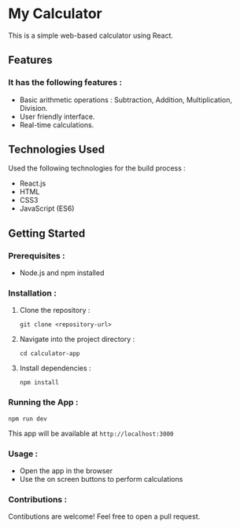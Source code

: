 # My Calculator

This is a simple web-based calculator using React.

## Features

### It has the following features : 
- Basic arithmetic operations : Subtraction, Addition, Multiplication, Division.
- User friendly interface.
- Real-time calculations.


## Technologies Used

Used the following technologies for the build process :

- React.js
- HTML
- CSS3
- JavaScript (ES6)
  

## Getting Started

### Prerequisites :

- Node.js and npm installed

### Installation :

1. Clone the repository :
   
   `git clone <repository-url>`

2. Navigate into the project directory :
   
   `cd calculator-app`

3. Install dependencies :

   `npm install`

### Running the App :

  `npm run dev`

This app will be available at `http://localhost:3000`

### Usage :

 - Open the app in the browser
 - Use the on screen buttons to perform calculations

### Contributions :

Contibutions are welcome! Feel free to open a pull request.
